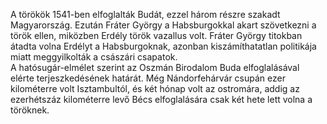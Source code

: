   A törökök 1541-ben elfoglalták Budát, ezzel három részre szakadt Magyarország.
Ezután Fráter György a Habsburgokkal akart szövetkezni a török ellen, miközben Erdély török vazallus volt.
Fráter György titokban átadta volna Erdélyt a Habsburgoknak, azonban kiszámíthatatlan politikája miatt meggyilkolták a császári csapatok.   
  A hatósugár-elmélet szerint az Oszmán Birodalom Buda elfoglalásával elérte terjeszkedésének határát.
Még Nándorfehárvár csupán ezer kilométerre volt Isztambultól, és két hónap volt az ostromára, addig az ezerhétszáz kilométerre levő Bécs elfoglalására csak két hete lett volna a töröknek.  
